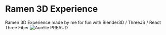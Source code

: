 # Ramen 3D Experience

Ramen 3D Experience made by me for fun with Blender3D / ThreeJS / React Three Fiber
<img src="https://design-dev.net/images-github/ramen.png"  alt="Aurélie PREAUD">
